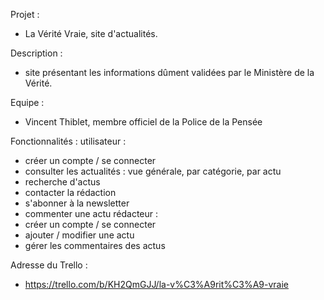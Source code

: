 Projet :
- La Vérité Vraie, site d'actualités.

Description :
- site présentant les informations dûment validées par le Ministère de la Vérité.

Equipe :
- Vincent Thiblet, membre officiel de la Police de la Pensée

Fonctionnalités :
utilisateur :
- créer un compte / se connecter
- consulter les actualités : vue générale, par catégorie, par actu
- recherche d'actus
- contacter la rédaction
- s'abonner à la newsletter
- commenter une actu
rédacteur :
- créer un compte / se connecter
- ajouter / modifier une actu
- gérer les commentaires des actus

Adresse du Trello :
- https://trello.com/b/KH2QmGJJ/la-v%C3%A9rit%C3%A9-vraie
